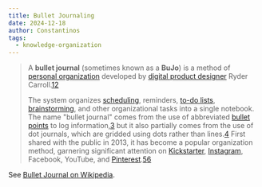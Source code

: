 ```yaml
---
title: Bullet Journaling
date: 2024-12-18
author: Constantinos
tags:
  - knowledge-organization
---
```


> A **bullet journal** (sometimes known as a **BuJo**) is a method of [personal organization](https://en.wikipedia.org/wiki/Personal_organizer "Personal organizer") developed by [digital product designer](https://en.wikipedia.org/wiki/Digital_product_design "Digital product design") Ryder Carroll.[1](https://en.wikipedia.org/wiki/Bullet_journal#cite_note-1)[2](https://en.wikipedia.org/wiki/Bullet_journal#cite_note-:3-2)
> 
> The system organizes [scheduling](https://en.wikipedia.org/wiki/Schedule "Schedule"), reminders, [to-do lists](https://en.wikipedia.org/wiki/To-do_list "To-do list"), [brainstorming](https://en.wikipedia.org/wiki/Brainstorming "Brainstorming"), and other organizational tasks into a single notebook. The name "bullet journal" comes from the use of abbreviated [bullet points](https://en.wikipedia.org/wiki/Bullet_(typography) "Bullet (typography)") to log information,[3](https://en.wikipedia.org/wiki/Bullet_journal#cite_note-:4-3) but it also partially comes from the use of dot journals, which are gridded using dots rather than lines.[4](https://en.wikipedia.org/wiki/Bullet_journal#cite_note-4) First shared with the public in 2013, it has become a popular organization method, garnering significant attention on [Kickstarter](https://en.wikipedia.org/wiki/Kickstarter "Kickstarter"), [Instagram](https://en.wikipedia.org/wiki/Instagram "Instagram"), Facebook, YouTube, and [Pinterest](https://en.wikipedia.org/wiki/Pinterest "Pinterest").[5](https://en.wikipedia.org/wiki/Bullet_journal#cite_note-:1-5)[6](https://en.wikipedia.org/wiki/Bullet_journal#cite_note-:2-6)

See [Bullet Journal on Wikipedia](https://en.wikipedia.org/wiki/Bullet_journal).